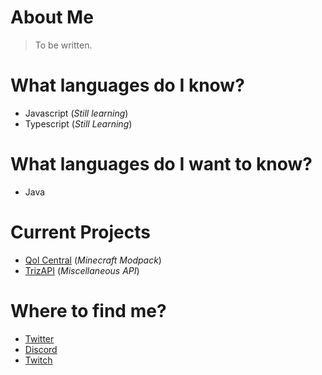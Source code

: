 # About Me
> To be written.

# What languages do I know?
- Javascript (*Still learning*)
- Typescript (*Still Learning*)

# What languages do I want to know?
- Java

# Current Projects
- [Qol Central](https://www.curseforge.com/minecraft/modpacks/qol-central) (*Minecraft Modpack*)
- [TrizAPI](https://dev.triz.link/notfound) (*Miscellaneous API*)

# Where to find me?
- [Twitter](http://twitter.triz.link)
- [Discord](http://discord.triz.link)
- [Twitch](http://twitch.triz.link)
